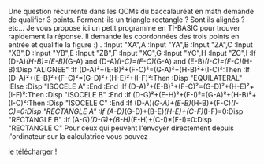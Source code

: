 Une question récurrente dans les QCMs du baccalauréat en math demande de qualifier 3 points. Forment-ils un triangle rectangle ? Sont ils alignés ? etc... Je vous propose ici un petit programme en TI-BASIC pour trouver rapidement la réponse. Il demande les coordonnées des trois points en entrée et qualifie la figure :) . 
    :Input "XA",A
    :Input "YA",B
    :Input "ZA",C
    :Input "XB",D
    :Input "YB",E
    :Input "ZB",F
    :Input "XC",G
    :Input "YC",H
    :Input "ZC",I
    :If (D-A)*(H-B)=(E-B)*(G-A) and (D-A)*(I-C)=(F-C)*(G-A) and (E-B)*(I-C)=(F-C)*(H-B):Disp "ALIGNEE"
    :If (D-A)²+(E-B)²+(F-C)²=(G-A)²+(H-B)²+(I-C)²:Then 
    :If (D-A)²+(E-B)²+(F-C)²=(G-D)²+(H-E)²+(I-F)²:Then :Disp "EQUILATERAL"
    :Else :Disp "ISOCELE A"
    :End
    :End
    :If (D-A)²+(E-B)²+(F-C)²=(G-D)²+(H-E)²+(I-F)²:Then 
    :Disp "ISOCELE B"
    :End
    :If (D-G)²+(E-H)²+(F-I)²=(G-A)²+(H-B)²+(I-C)²:Then 
    :Disp "ISOCELE C"
    :End
    :If (D-A)*(G-A)+(E-B)*(H-B)+(F-C)*(I-C)=0:Disp "RECTANGLE A"
    :If (A-D)*(G-D)+(B-E)*(H-E)+(C-F)*(I-F)=0:Disp "RECTANGLE B"
    :If (A-G)*(D-G)+(B-H)*(E-H)+(C-I)*(F-I)=0:Disp "RECTANGLE C"
     Pour ceux qui peuvent l'envoyer directement depuis l'ordinateur sur la calculatrice vous pouvez 

[le télécharger][1] !

 [1]: http://sivigik.com/prog/TRIANGLE.8Xp
